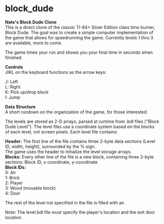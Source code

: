 # block_dude

<b>Nate's Block Dude Clone</b><br>
This is a direct clone of the classic TI-84+ Silver Edition class time burner, Block Dude. The goal was to create a simple
computer implementation of the game that allows for speedrunning the game. Currently levels 1 thru 3 are available, more to come.

The game times your run and shows you your final time in seconds when finished.

<b>Controls</b><br>
JIKL on the keyboard functions as the arrow keys:

  J: Left<br>
  L: Right<br>
  K: Pick up/drop block<br>
  I: Jump<br>

<b>Data Structure</b><br>
A short rundown on the organization of the game, for those interested:

The levels are stored as 2-D arrays, parsed at runtime from .bdl files ("Block Dude Level"). The level files 
use a coordinate system based on the blocks of each level, not screen pixels. Each level file contains:<br>


<b>Header:</b> The first line of the file contains three 2-byte data sections (Level ID, width, height), surrounded by the % sign.<br>
The game uses the header to initialize the level storage arrays.<br>
<b>Blocks:</b> Every other line of the file is a new block, containing three 2-byte sections: Block ID, x-coordinate, y-coordinate<br>
<b>Block IDs:</b><br>
0: Air<br>
1: Brick<br>
2: Player<br>
3: Wood (movable block)<br>
4: Door<br>

The rest of the level not specified in the file is filled with air.

Note: The level.bdl file <i>must</i> specify the player's location and the exit door location.
